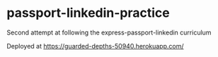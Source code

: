 # passport-linkedin-practice
Second attempt at following the express-passport-linkedin curriculum

Deployed at https://guarded-depths-50940.herokuapp.com/
